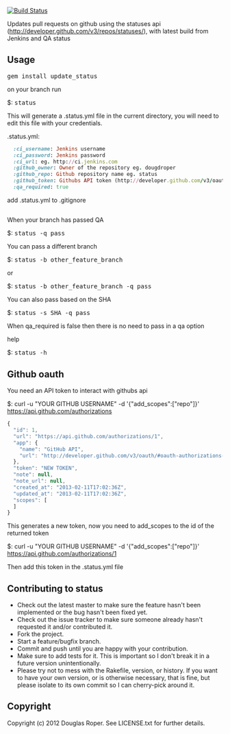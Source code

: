 [![Build Status](https://travis-ci.org/notonthehighstreet/status.png?branch=master)](https://travis-ci.org/notonthehighstreet/status)

Updates pull requests on github using the statuses api (http://developer.github.com/v3/repos/statuses/), with latest build from Jenkins and QA status

## Usage


<tt>gem install update_status</tt>


on your branch run

$: <tt>status</tt>

This will generate a .status.yml file in the current directory, you will need to edit this file with your credentials.

.status.yml:

```ruby
  :ci_username: Jenkins username
  :ci_password: Jenkins password
  :ci_url: eg. http://ci.jenkins.com
  :github_owner: Owner of the repository eg. dougdroper
  :github_repo: Github repository name eg. status
  :github_token: Githubs API token (http://developer.github.com/v3/oauth/ and https://help.github.com/articles/creating-an-oauth-token-for-command-line-use)
  :qa_required: true
```

add .status.yml to .gitignore

##

When your branch has passed QA

  $: <tt>status -q pass</tt>

You can pass a different branch

  $: <tt>status -b other_feature_branch</tt>

or

  $: <tt>status -b other_feature_branch -q pass</tt>

You can also pass based on the SHA

  $: <tt>status -s SHA -q pass</tt>

When qa_required is false then there is no need to pass in a qa option

help

$: <tt>status -h</tt>

## Github oauth

You need an API token to interact with githubs api

$: curl -u "YOUR GITHUB USERNAME" -d '{"add_scopes":["repo"]}' https://api.github.com/authorizations

```javascript
{
  "id": 1,
  "url": "https://api.github.com/authorizations/1",
  "app": {
    "name": "GitHub API",
    "url": "http://developer.github.com/v3/oauth/#oauth-authorizations-api"
  },
  "token": "NEW TOKEN",
  "note": null,
  "note_url": null,
  "created_at": "2013-02-11T17:02:36Z",
  "updated_at": "2013-02-11T17:02:36Z",
  "scopes": [
  ]
}
```

This generates a new token, now you need to add_scopes to the id of the returned token

$: curl -u "YOUR GITHUB USERNAME" -d '{"add_scopes":["repo"]}' https://api.github.com/authorizations/1

Then add this token in the .status.yml file

## Contributing to status

* Check out the latest master to make sure the feature hasn't been implemented or the bug hasn't been fixed yet.
* Check out the issue tracker to make sure someone already hasn't requested it and/or contributed it.
* Fork the project.
* Start a feature/bugfix branch.
* Commit and push until you are happy with your contribution.
* Make sure to add tests for it. This is important so I don't break it in a future version unintentionally.
* Please try not to mess with the Rakefile, version, or history. If you want to have your own version, or is otherwise necessary, that is fine, but please isolate to its own commit so I can cherry-pick around it.

## Copyright

Copyright (c) 2012 Douglas Roper. See LICENSE.txt for
further details.

